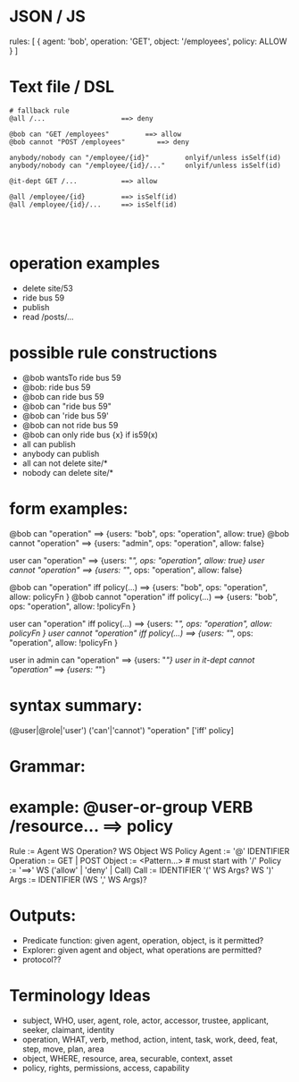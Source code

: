
# JSON / JS

rules: [
    {
        agent: 'bob',
        operation: 'GET',
        object: '/employees',
        policy: ALLOW
    }
]



# Text file / DSL
```
# fallback rule
@all /...                   ==> deny

@bob can "GET /employees"         ==> allow
@bob cannot "POST /employees"        ==> deny

anybody/nobody can "/employee/{id}"         onlyif/unless isSelf(id)
anybody/nobody can "/employee/{id}/..."     onlyif/unless isSelf(id)

@it-dept GET /...           ==> allow

@all /employee/{id}         ==> isSelf(id)
@all /employee/{id}/...     ==> isSelf(id)




```

# operation examples
- delete site/53
- ride bus 59
- publish
- read /posts/...

# possible rule constructions
- @bob wantsTo ride bus 59
- @bob: ride bus 59
- @bob can ride bus 59
- @bob can "ride bus 59"
- @bob can 'ride bus 59'
- @bob can not ride bus 59
- @bob can only ride bus {x} if is59(x)
- all can publish
- anybody can publish
- all can not delete site/*
- nobody can delete site/*

# form examples:
@bob can "operation"                    ==> {users: "bob", ops: "operation", allow: true}
@bob cannot "operation"                 ==> {users: "admin", ops: "operation", allow: false}

user can "operation"                    ==> {users: "*", ops: "operation", allow: true}
user cannot "operation"                 ==> {users: "*", ops: "operation", allow: false}

@bob can "operation" iff policy(...)    ==> {users: "bob", ops: "operation", allow: policyFn }
@bob cannot "operation" iff policy(...) ==> {users: "bob", ops: "operation", allow: !policyFn }

user can "operation" iff policy(...)    ==> {users: "*", ops: "operation", allow: policyFn }
user cannot "operation" iff policy(...) ==> {users: "*", ops: "operation", allow: !policyFn }

user in admin can "operation"           ==> {users: "*"}
user in it-dept cannot "operation"      ==> {users: "*"}

# syntax summary:
(@user|@role|'user') ('can'|'cannot') "operation" ['iff' policy]









# Grammar:
# example: @user-or-group VERB /resource... ==> policy

Rule        :=  Agent WS Operation? WS Object WS Policy
Agent       :=  '@' IDENTIFIER
Operation   :=  GET | POST
Object      :=  <Pattern...> # must start with '/'
Policy      :=  '==>' WS ('allow' | 'deny' | Call)
Call        :=  IDENTIFIER '(' WS Args? WS ')'
Args        :=  IDENTIFIER (WS ',' WS Args)?




# Outputs:
- Predicate function: given agent, operation, object, is it permitted?
- Explorer: given agent and object, what operations are permitted?
- protocol??



# Terminology Ideas
- subject, WHO, user, agent, role, actor, accessor, trustee, applicant, seeker, claimant, identity
- operation, WHAT, verb, method, action, intent, task, work, deed, feat, step, move, plan, area
- object, WHERE, resource, area, securable, context, asset
- policy, rights, permissions, access, capability

